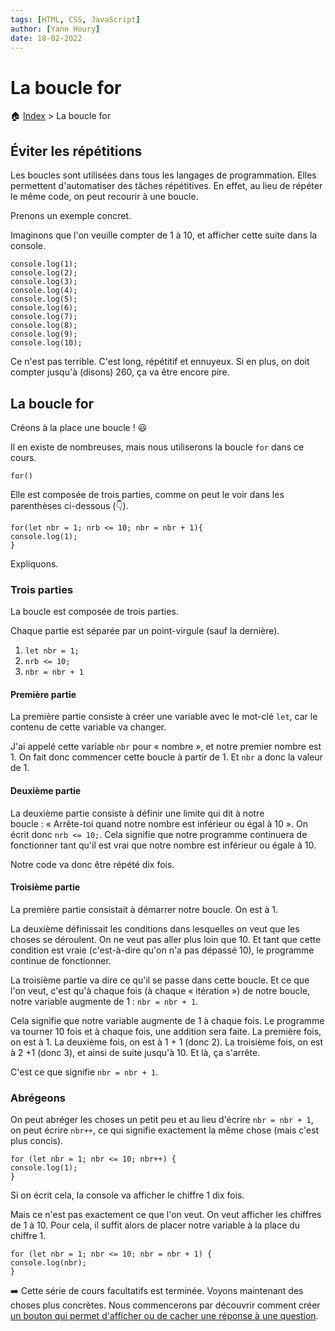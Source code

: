 ```yaml
---
tags: [HTML, CSS, JavaScript]
author: [Yann Houry]
date: 18-02-2022
---
```


# La boucle for
🏠 [Index](https://github.com/YannHY/html-css-js/blob/main/index.md) > La boucle for

## Éviter les répétitions
Les boucles sont utilisées dans tous les langages de programmation. Elles permettent d'automatiser des tâches répétitives. En effet, au lieu de répéter le même code, on peut recourir à une boucle.

Prenons un exemple concret.

Imaginons que l'on veuille compter de 1 à 10, et afficher cette suite dans la console.

```JS
console.log(1);
console.log(2);
console.log(3);
console.log(4);
console.log(5);
console.log(6);
console.log(7);
console.log(8);
console.log(9);
console.log(10);
```

Ce n'est pas terrible. C'est long, répétitif et ennuyeux. Si en plus, on doit compter jusqu'à (disons) 260, ça va être encore pire.

## La boucle for
Créons à la place une boucle ! 😃 

Il en existe de nombreuses, mais nous utiliserons la boucle `for` dans ce cours.

```JS
for()
```

Elle est composée de trois parties, comme on peut le voir dans les parenthèses ci-dessous (👇).

```JS
for(let nbr = 1; nrb <= 10; nbr = nbr + 1){
console.log(1);
}
```

Expliquons.

### Trois parties
La boucle est composée de trois parties.

Chaque partie est séparée par un point-virgule (sauf la dernière).
1. `let nbr = 1;`
2. `nrb <= 10;`
3. `nbr = nbr + 1`

#### Première partie
La première partie consiste à créer une variable avec le mot-clé `let`, car le contenu de cette variable va changer.

J'ai appelé cette variable `nbr` pour « nombre », et notre premier nombre est 1. On fait donc commencer cette boucle à partir de 1. Et `nbr` a donc la valeur de 1.

#### Deuxième partie
La deuxième partie consiste à définir une limite qui dit à notre boucle : « Arrête-toi quand notre nombre est inférieur ou égal à 10 ». On écrit donc `nrb <= 10;`. Cela signifie que notre programme continuera de fonctionner tant qu'il est vrai que notre nombre est inférieur ou égale à 10.

Notre code va donc être répété dix fois.

#### Troisième partie
La première partie consistait à démarrer notre boucle. On est à 1.

La deuxième définissait les conditions dans lesquelles on veut que les choses se déroulent. On ne veut pas aller plus loin que 10. Et tant que cette condition est vraie (c'est-à-dire qu'on n'a pas dépassé 10), le programme continue de fonctionner.

La troisième partie va dire ce qu'il se passe dans cette boucle. Et ce que l'on veut, c'est qu'à chaque fois (à chaque « itération ») de notre boucle, notre variable augmente de 1 : `nbr = nbr + 1`.

Cela signifie que notre variable augmente de 1 à chaque fois. Le programme va tourner 10 fois et à chaque fois, une addition sera faite. La première fois, on est à 1. La deuxième fois, on est à 1 + 1 (donc 2). La troisième fois, on est à 2 +1 (donc 3), et ainsi de suite jusqu'à 10. Et là, ça s'arrête.

C'est ce que signifie `nbr = nbr + 1`.

### Abrégeons
On peut abréger les choses un petit peu et au lieu d'écrire `nbr = nbr + 1`, on peut écrire `nbr++`, ce qui signifie exactement la même chose (mais c'est plus concis).

```JS
for (let nbr = 1; nbr <= 10; nbr++) {
console.log(1);
}
```

Si on écrit cela, la console va afficher le chiffre 1 dix fois.

Mais ce n'est pas exactement ce que l'on veut. On veut afficher les chiffres de 1 à 10. Pour cela, il suffit alors de placer notre variable à la place du chiffre 1.

```JS
for (let nbr = 1; nbr <= 10; nbr = nbr + 1) {
console.log(nbr);
}
```

➡️ Cette série de cours facultatifs est terminée. Voyons maintenant des choses plus concrètes. Nous commencerons par découvrir comment créer [un bouton qui permet d'afficher ou de cacher une réponse à une question](https://github.com/YannHY/html-css-js/blob/main/6.%20Sixième%20partie/6.2%20Créer%20un%20bouton%20pour%20afficher%20ou%20cacher%20un%20élément.md).
